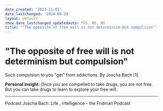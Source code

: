 ```yaml
---
date_created: '2023-11-01'
date_lastchanged: '2024-09-20'
layout: default
show_date_lastchanged_updatedauto: YES, NO, NO
title: '"The opposite of free will is not determinism but compulsion"'
---
```


# "The opposite of free will is not determinism but compulsion" 
Such compulsion to you "get" from addictions. By Joscha Bach [1].

**Personal insight**: Once you are compelled to take drugs, you are not free. But you can take drugs to learn to explore your free will. 


__________
Podcast Joscha Bach: Life , intelligence - the Fridman Podcast
